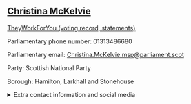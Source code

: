 ## <a href="https://www.parliament.scot/msps/current-and-previous-msps/christina-mckelvie">Christina McKelvie</a>

<a href="https://www.theyworkforyou.com/mp/14056/christina_mckelvie">TheyWorkForYou (voting record, statements)</a> 

Parliamentary phone number: 01313486680 

Parliamentary email: Christina.McKelvie.msp@parliament.scot 

Party: Scottish National Party 

Borough: Hamilton, Larkhall and Stonehouse 

<details><summary>Extra contact information and social media</summary> 
<li>Parliamentary address: The Scottish Parliament, EH99 1SP, Edinburgh</li>
<li>Local office address: Barncluith Business Centre, Townhead Street, Hamilton, ML3 7DP</li>
<li>Local office phone number: 01698403311</li>
<li>Twitter: @ChristinaSNP</li>
<li>Facebook:</li>
<li>Website:</li>
</details>